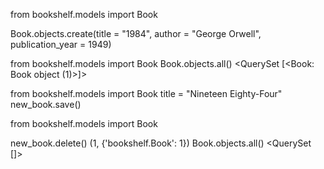 from bookshelf.models import Book

Book.objects.create(title = "1984", author = "George Orwell", publication_year = 1949)

from bookshelf.models import Book Book.objects.all() <QuerySet [<Book: Book object (1)>]>

from bookshelf.models import Book title = "Nineteen Eighty-Four" new_book.save()

from bookshelf.models import Book

new_book.delete() (1, {'bookshelf.Book': 1}) Book.objects.all() <QuerySet []>

